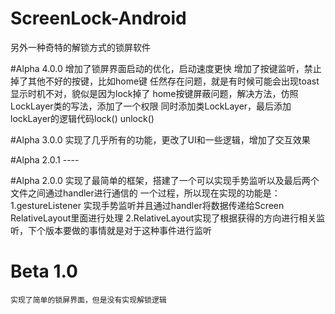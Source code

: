 ScreenLock-Android
==================

另外一种奇特的解锁方式的锁屏软件

#Alpha 4.0.0
    增加了锁屏界面启动的优化，启动速度更快
    增加了按键监听，禁止掉了其他不好的按键，比如home键
    任然存在问题，就是有时候可能会出现toast显示时机不对，貌似是因为lock掉了
    home按键屏蔽问题，解决方法，仿照LockLayer类的写法，添加了一个权限
    <uses-permission android:name="android.permission.SYSTEM_ALERT_WINDOW" />
    同时添加类LockLayer，最后添加lockLayer的逻辑代码lock() unlock()

#Alpha 3.0.0
    实现了几乎所有的功能，更改了UI和一些逻辑，增加了交互效果

#Alpha 2.0.1
    ----

#Alpha 2.0.0
    实现了最简单的框架，搭建了一个可以实现手势监听以及最后两个文件之间通过handler进行通信的
    一个过程，所以现在实现的功能是：
    1.gestureListener 实现手势监听并且通过handler将数据传递给Screen RelativeLayout里面进行处理
    2.RelativeLayout实现了根据获得的方向进行相关监听，下个版本要做的事情就是对于这种事件进行监听

# Beta 1.0
    实现了简单的锁屏界面，但是没有实现解锁逻辑
